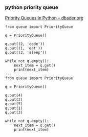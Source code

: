 ### python priority queue


[Priority Queues in Python – dbader.org](https://dbader.org/blog/priority-queues-in-python "Priority Queues in Python – dbader.org")


 

```
from queue import PriorityQueue

q = PriorityQueue()

q.put((2, 'code'))
q.put((1, 'eat'))
q.put((3, 'sleep'))

while not q.empty():
    next_item = q.get()
    print(next_item)
---
from queue import PriorityQueue

q = PriorityQueue()

q.put(4)
q.put(2)
q.put(5)
q.put(1)
q.put(3)

while not q.empty():
    next_item = q.get()
    print(next_item)
```
